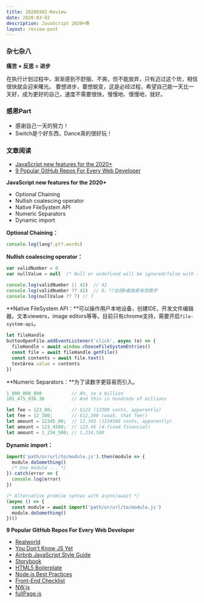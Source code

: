 ```yaml
---
title: 20200302-Review
date: 2020-03-02
description: JavaScript 2020+等
layout: review-post
---
```


### 杂七杂八
**痛苦 + 反思 = 进步**

在执行计划过程中，渐渐感到不舒服、不爽，但不能放弃，只有迈过这个坎，相信很快就会迎来曙光。
要想进步，要想蜕变，这是必经过程，希望自己能一天比一天好，成为更好的自己，速度不需要很快，慢慢地、慢慢地，就好。


### 感恩Part
- 感谢自己一天的努力！
- Switch是个好东西，Dance真的很好玩！


### 文章阅读

- [JavaScript new features for the 2020+](https://itnext.io/javascript-new-features-for-the-next-2020-7be2200d4995)
- [9 Popular GitHub Repos For Every Web Developer](https://medium.com/better-programming/9-popular-github-repos-for-every-web-developer-6826582291bc)

**JavaScript new features for the 2020+**
- Optional Chaining
- Nullish coalescing operator
- Native FileSystem API
- Numeric Separators
- Dynamic import

**Optional Chaining：**
```javascript
console.log(lang?.pt?.words)
```

**Nullish coalescing operator：**
```javascript
var validNumber = 0
var nullValue = null  /* Null or undefined will be ignored/false with this operator  */

console.log(validNumber || 42)  // 42
console.log(validNumber ?? 42)  // 0，??会把0看做是有效数字
console.log(nullValue ?? 7) // 7
```

**Native FileSystem API：**可以操作用户本地设备，创建IDE，开发文件编辑器，文本viewers，image editors等等。目前只有chrome支持，需要开启`file-system-api`。
```javascript
let fileHandle
buttonOpenFile.addEventListener('click', async (e) => {
  fileHandle = await window.chooseFileSystemEntries()
  const file = await fileHandle.getFile()
  const contents = await file.text()
  textArea.value = contents
})
```

**Numeric Separators：**为了读数字更容易而引入。
```javascript
1_000_000_000           // Ah, so a billion
101_475_938.38          // And this is hundreds of millions

let fee = 123_00;       // $123 (12300 cents, apparently)
let fee = 12_300;       // $12,300 (woah, that fee!)
let amount = 12345_00;  // 12,345 (1234500 cents, apparently)
let amount = 123_4500;  // 123.45 (4-fixed financial)
let amount = 1_234_500; // 1,234,500
```

**Dynamic import：**
```javascript
import('path/or/url/to/module.js').then(module => {
  module.doSomething()
  /* Use module ... */
}).catch(error => {
  console.log(error)
})

/* Alternative promise syntax with async/await */
(async () => {
  const module = await import('path/or/url/to/module.js')
  module.doSomething()
})()
```

**9 Popular GitHub Repos For Every Web Developer**
- [Realworld](https://github.com/gothinkster/realworld)
- [You Don’t Know JS Yet](https://github.com/getify/You-Dont-Know-JS)
- [Airbnb JavaScript Style Guide](https://github.com/airbnb/javascript)
- [Storybook](https://github.com/storybookjs/storybook)
- [HTML5 Boilerplate](https://github.com/h5bp/html5-boilerplate)
- [Node.js Best Practices](https://github.com/goldbergyoni/nodebestpractices)
- [Front-End Checklist](https://github.com/thedaviddias/Front-End-Checklist)
- [NW.js](https://github.com/nwjs/nw.js)
- [fullPage.js](https://github.com/alvarotrigo/fullPage.js)
